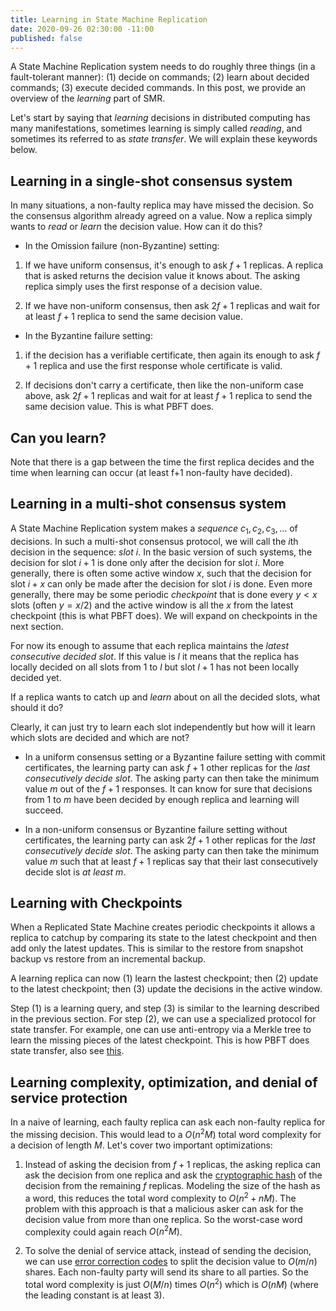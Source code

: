 ```yaml
---
title: Learning in State Machine Replication
date: 2020-09-26 02:30:00 -11:00
published: false
---
```


A State Machine Replication system needs to do roughly three things (in a fault-tolerant manner): (1) decide on commands; (2) learn about decided commands; (3) execute decided commands. In this post, we provide an overview of the *learning* part of SMR.

Let's start by saying that *learning* decisions in distributed computing has many manifestations, sometimes learning is simply called *reading*, and sometimes its referred to as *state transfer*. We will explain these keywords below.

## Learning in a single-shot consensus system

In many situations, a non-faulty replica may have missed the decision. So the consensus algorithm already agreed on a value. Now a replica simply wants to *read* or *learn* the decision value. How can it do this?

- In the Omission failure (non-Byzantine) setting:

1. If we have uniform consensus, it's enough to ask $f+1$ replicas. A replica that is asked returns the decision value it knows about. The asking replica simply uses the first response of a decision value. 

2. If we have non-uniform consensus, then ask $2f+1$ replicas and wait for at least $f+1$ replica to send the same decision value.  

- In the Byzantine failure setting:

1. if the decision has a verifiable certificate, then again its enough to ask $f+1$ replica and use the first response whole certificate is valid.

2. If decisions don't carry a certificate, then like the non-uniform case above, ask $2f+1$ replicas and wait for at least $f+1$ replica to send the same decision value. This is what PBFT does.

## Can you learn?

Note that there is a gap between the time the first replica decides and the time when learning can occur (at least f+1 non-faulty have decided). 


## Learning in a multi-shot consensus system

A State Machine Replication system makes a *sequence* $c_1,c_2,c_3,\dots$ of decisions. In such a multi-shot consensus protocol, we will call the $i$th decision in the sequence: *slot $i$*. In the basic version of such systems, the decision for slot $i+1$ is done only after the decision for slot $i$. More generally, there is often some active window $x$, such that the decision for slot $i+x$ can only be made after the decision for slot $i$ is done. Even more generally, there may be some periodic *checkpoint* that is done every $y<x$ slots (often $y=x/2)$ and the active window is all the $x$ from the latest checkpoint (this is what PBFT does). We will expand on checkpoints in the next section.

For now its enough to assume that each replica maintains the *latest consecutive decided slot*. If this value is $l$ it means that the replica has locally decided on all slots from 1 to $l$ but slot $l+1$ has not been locally decided yet. 

If a replica wants to catch up and *learn* about on all the decided slots, what should it do?

Clearly, it can just try to learn each slot independently but how will it learn which slots are decided and which are not?

- In a uniform consensus setting or a Byzantine failure setting with commit certificates, the learning party can ask $f+1$ other replicas for the *last consecutively decide slot*. The asking party can then take the minimum value $m$ out of the $f+1$ responses. It can know for sure that decisions from 1 to $m$ have been decided by enough replica and learning will succeed.

- In a non-uniform consensus or Byzantine failure setting without certificates, the learning party can ask $2f+1$ other replicas for the *last consecutively decide slot*. The asking party can then take the minimum value $m$ such that at least $f+1$ replicas say that their last consecutively decide slot is *at least* $m$.

## Learning with Checkpoints

When a Replicated State Machine creates periodic checkpoints it allows a replica to catchup by comparing its state to the latest checkpoint and then add only the latest updates. This is similar to the restore from snapshot backup vs restore from an incremental backup.

A learning replica can now (1) learn the lastest checkpoint; then (2) update to the latest checkpoint; then (3) update the decisions in the active window.

Step (1) is a learning query, and step (3) is similar to the learning described in the previous section. For step (2), we can use a specialized protocol for state transfer. For example, one can use anti-entropy via a Merkle tree to learn the missing pieces of the latest checkpoint. This is how PBFT does state transfer, also see [this](https://www.usenix.org/system/files/conference/atc13/atc13-bessani.pdf). 

## Learning complexity, optimization, and denial of service protection

In a naive of learning, each faulty replica can ask each non-faulty replica for the missing decision. This would lead to a  $O(n^2 M)$ total word complexity for a decision of length $M$. Let's cover two important optimizations:

1. Instead of asking the decision from $f+1$ replicas, the asking replica can ask the decision from one replica and ask the [cryptographic hash](https://decentralizedthoughts.github.io/2020-08-28-what-is-a-cryptographic-hash-function/) of the decision from the remaining $f$ replicas. Modeling the size of the hash as a word, this reduces the total word complexity to $O(n^2 + n M)$. The problem with this approach is that a malicious asker can ask for the decision value from more than one replica. So the worst-case word complexity could again reach $O(n^2 M)$.

2. To solve the denial of service attack, instead of sending the decision, we can use [error correction codes](https://users.ece.cmu.edu/~jwylie/pubs/CMU-PDL-03-104.pdf) to split the decision value to $O(m/n)$ shares. Each non-faulty party will send its share to all parties. So the total word complexity is just $O(M/n)$ times $O(n^2)$ which is $O(n M)$ (where the leading constant is at least 3).



